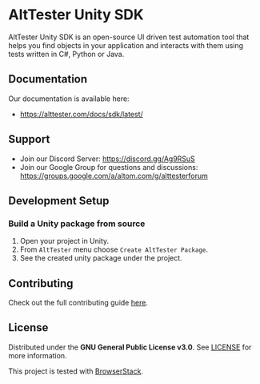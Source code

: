 # AltTester Unity SDK

AltTester Unity SDK is an open-source UI driven test automation tool that helps you find objects in your application and interacts with them using tests written in C#, Python or Java.

## Documentation

Our documentation is available here:

* https://alttester.com/docs/sdk/latest/

## Support

* Join our Discord Server: https://discord.gg/Ag9RSuS
* Join our Google Group for questions and discussions: https://groups.google.com/a/altom.com/g/alttesterforum

## Development Setup

### Build a Unity package from source

1. Open your project in Unity.
1. From `AltTester` menu choose `Create AltTester Package`.
1. See the created unity package under the project.

## Contributing

Check out the full contributing guide [here](https://alttester.com/docs/sdk/latest/pages/contributing.html).

## License

Distributed under the **GNU General Public License v3.0**. See [LICENSE](https://github.com/alttester/AltTester-Unity-SDK/blob/master/LICENSE) for more information.

This project is tested with [BrowserStack](https://www.browserstack.com/).
